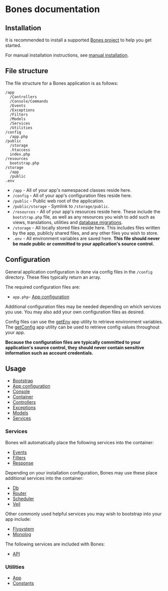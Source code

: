 # Bones documentation

## Installation

It is recommended to install a supported [Bones project](../README.md#installation) to help you get started.

For manual installation instructions, see [manual installation](install/manual.md).

## File structure

The file structure for a Bones application is as follows:

```
/app
  /Controllers
  /Console/Commands
  /Events
  /Exceptions
  /Filters
  /Models
  /Services
  /Utilities
/config
  /app.php
/public
  /storage
  .htaccess
  index.php
/resources
  bootstrap.php
/storage
  /app
  /public
.env
```

- `/app` - All of your app's namespaced classes reside here.
- `/config` - All of your app's configuration files reside here.
- `/public` - Public web root of the application.
- `/public/storage` - Symlink to `/storage/public`.
- `/resources` - All of your app's resources reside here. These include the `bootstrap.php` file,
as well as any resources you wish to add such as views, translations, utilities and [database migrations](services/db.md#migrations).
- `/storage` - All locally stored files reside here. This includes files written by the app, publicly shared files, 
and any other files you wish to store.
- `.env` - All environment variables are saved here. 
**This file should never be made public or committed to your application's source control.**

## Configuration

General application configuration is done via config files in the `/config` directory.
These files typically return an array.

The required configuration files are:

- `app.php`- [App configuration](usage/config.md)

Additional configuration files may be needed depending on which services you use.
You may also add your own configuration files as desired.

Config files can use the [getEnv](utilities/app.md#getenv) app utility to retrieve environment variables.
The [getConfig](utilities/app.md#getconfig) app utility can be used to retrieve config values throughout your app.

**Because the configuration files are typically committed to your application's source control, 
they should never contain sensitive information such as account credentials.**

## Usage

- [Bootstrap](usage/bootstrap.md)
- [App configuration](usage/config.md)
- [Console](usage/console.md)
- [Container](usage/container.md)
- [Controllers](usage/controllers.md)
- [Exceptions](usage/exceptions.md)
- [Models](usage/models.md)
- [Services](usage/services.md)

### Services

Bones will automatically place the following services into the container:

- [Events](services/events.md)
- [Filters](services/filters.md)
- [Response](services/response.md)

Depending on your installation configuration, Bones may use these place additional services into the container:

- [Db](services/db.md)
- [Router](services/router.md)
- [Scheduler](services/scheduler.md)
- [Veil](services/veil.md)

Other commonly used helpful services you may wish to bootstrap into your app include:

- [Flysystem](https://flysystem.thephpleague.com/docs/)
- [Monolog](https://seldaek.github.io/monolog/)

The following services are included with Bones:

- [API](services/api/README.md)

### Utilities

- [App](utilities/app.md)
- [Constants](utilities/constants.md)